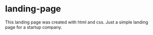 # landing-page

This landing page was created with html and css. Just a simple landing page for a startup company.
